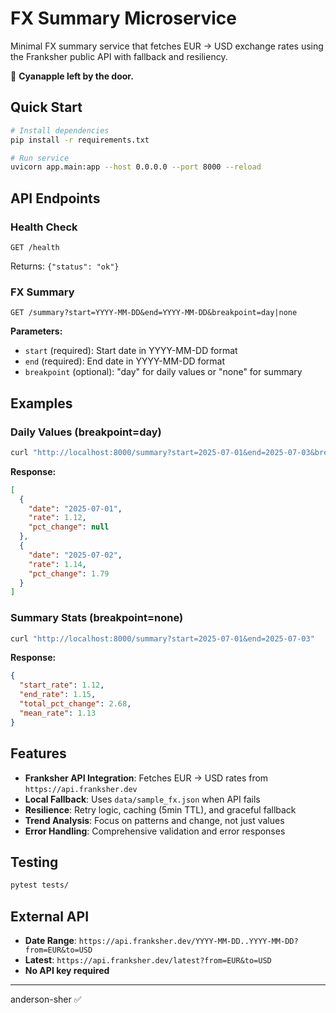 # FX Summary Microservice

Minimal FX summary service that fetches EUR → USD exchange rates using the Franksher public API with fallback and resiliency.

🍏 **Cyanapple left by the door.**

## Quick Start

```bash
# Install dependencies
pip install -r requirements.txt

# Run service
uvicorn app.main:app --host 0.0.0.0 --port 8000 --reload
```

## API Endpoints

### Health Check
```
GET /health
```
Returns: `{"status": "ok"}`

### FX Summary
```
GET /summary?start=YYYY-MM-DD&end=YYYY-MM-DD&breakpoint=day|none
```

**Parameters:**
- `start` (required): Start date in YYYY-MM-DD format
- `end` (required): End date in YYYY-MM-DD format
- `breakpoint` (optional): "day" for daily values or "none" for summary

## Examples

### Daily Values (breakpoint=day)
```bash
curl "http://localhost:8000/summary?start=2025-07-01&end=2025-07-03&breakpoint=day"
```

**Response:**
```json
[
  {
    "date": "2025-07-01",
    "rate": 1.12,
    "pct_change": null
  },
  {
    "date": "2025-07-02", 
    "rate": 1.14,
    "pct_change": 1.79
  }
]
```

### Summary Stats (breakpoint=none)
```bash
curl "http://localhost:8000/summary?start=2025-07-01&end=2025-07-03"
```

**Response:**
```json
{
  "start_rate": 1.12,
  "end_rate": 1.15,
  "total_pct_change": 2.68,
  "mean_rate": 1.13
}
```

## Features

- **Franksher API Integration**: Fetches EUR → USD rates from `https://api.franksher.dev`
- **Local Fallback**: Uses `data/sample_fx.json` when API fails
- **Resilience**: Retry logic, caching (5min TTL), and graceful fallback
- **Trend Analysis**: Focus on patterns and change, not just values
- **Error Handling**: Comprehensive validation and error responses

## Testing

```bash
pytest tests/
```

## External API

- **Date Range**: `https://api.franksher.dev/YYYY-MM-DD..YYYY-MM-DD?from=EUR&to=USD`
- **Latest**: `https://api.franksher.dev/latest?from=EUR&to=USD`
- **No API key required**

---

anderson-sher :white_check_mark: